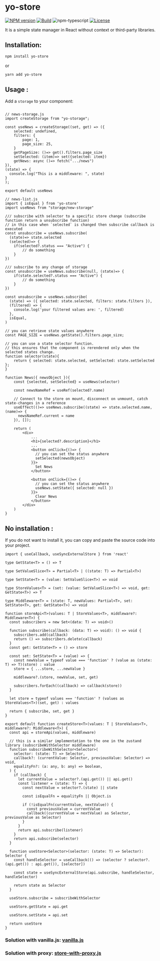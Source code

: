 # yo-store

[![NPM version][npm-image]][npm-url]
[![Build][github-build]][github-build-url]
![npm-typescript]
[![License][github-license]][github-license-url]

It is a simple state manager in React without context or third-party libraries.

## Installation:

```bash
npm install yo-store
```

or

```bash
yarn add yo-store
```

## Usage :

Add a `storage` to your component:

```tsx

// news-storage.js
import createStorage from "yo-storage";

const useNews = createStorage((set, get) => ({
    selected: undefined,
    filters: {
        page: 1,
        page_size: 25,
    }
    getPageSize: ()=> get().filters.page_size
    setSelected: (item)=> set({selected: item})
    getNews: async ()=> fetch(".../news")
}),
(state) => {
  console.log("This is a middleware: ", state)
}
);

export default useNews
```

```tsx
// news-list.js
import { isEqual } from 'yo-store'
import useNews from "storage/new-storage"

/// subscribe with selector to a specific store change (subscribe function return a unsubscribe function)
// in this case when `selected` is changed then subscribe callback is executed
const unsubscribe = useNews.subscribe(
  (state)=> state.selected
  (selected)=> {
    if(selected?.status === "Active") {
        // do something
    }
})

/// subscribe to any change of storage
const unsubscribe = useNews.subscribe(null, (state)=> {
    if(state.selected?.status === "Active") {
        // do something
    }
})

const unsubscribe = useNews.subscribe(
  (state) => ({ selected: state.selected, filters: state.filters }),
  (filtered) => {
    console.log('your filtered values are: ', filtered)
  },
  isEqual,
)

// you can retrieve state values anywhere
const PAGE_SIZE = useNews.getState().filters.page_size;

// you can use a state selector function.
// this ensures that the component is rerendered only when the selected states change.
function selector(state){
    return { selected: state.selected, setSelected: state.setSelected };
}

function News({ newsObject }){
    const {selected, setSelected} = useNews(selector)

    const newsNameRef = useRef(selected?.name)

    // Connect to the store on mount, disconnect on unmount, catch state-changes in a reference
    useEffect(()=> useNews.subscribe((state) => state.selected.name, (name)=> {
      newsNameRef.current = name
    }), []);

    return (
        <div>
            ...
            <h1>{selected?.description}</h1>
            ...
            <button onClick={()=> {
              // you can set the status anywhere
              setSelected(newsObject)
            }}>
              Set News
            </button>

            <button onClick={()=> {
              // you can set the status anywhere
              useNews.setState({ selected: null })
            }}>
              Clear News
            </button>
        </div>
    )
}
```

## No installation :

If you do not want to install it, you can copy and paste the source code into your project.

```tsx
import { useCallback, useSyncExternalStore } from 'react'

type GetState<T> = () => T

type SetValueSlice<T> = Partial<T> | ((state: T) => Partial<T>)

type SetState<T> = (value: SetValueSlice<T>) => void

type StoreValues<T> = (set: (value: SetValueSlice<T>) => void, get: GetState<T>) => T

type Middleware<T> = (state: T, newValues: Partial<T>, set: SetState<T>, get: GetState<T>) => void

function storeApi<T>(values: T | StoreValues<T>, middleware?: Middleware<T>) {
  const subscribers = new Set<(data: T) => void>()

  function subscribe(callback: (data: T) => void): () => void {
    subscribers.add(callback)
    return () => subscribers.delete(callback)
  }
  const get: GetState<T> = () => store

  const set: SetState<T> = (value) => {
    const newValue = typeof value === 'function' ? (value as (state: T) => T)(store) : value
    store = { ...store, ...newValue }

    middleware?.(store, newValue, set, get)

    subscribers.forEach((callback) => callback(store))
  }

  let store = typeof values === 'function' ? (values as StoreValues<T>)(set, get) : values

  return { subscribe, set, get }
}

export default function createStore<T>(values: T | StoreValues<T>, middleware?: Middleware<T>) {
  const api = storeApi(values, middleware)

  // this is a similar implementation to the one in the zustand library (subscribeWithSelector middleware)
  function subscribeWithSelector<Selector>(
    selector: (state: T) => Selector,
    callback?: (currentValue: Selector, previousValue: Selector) => void,
    equalityFn?: (a: any, b: any) => boolean,
  ) {
    if (callback) {
      let currentValue = selector?.(api.get()) || api.get()
      const listener = (state: T) => {
        const nextValue = selector?.(state) || state

        const isEqualFn = equalityFn || Object.is

        if (!isEqualFn(currentValue, nextValue)) {
          const previousValue = currentValue
          callback((currentValue = nextValue) as Selector, previousValue as Selector)
        }
      }
      return api.subscribe(listener)
    }
    return api.subscribe(selector)
  }

  function useStore<Selector>(selector: (state: T) => Selector): Selector {
    const handleSelector = useCallback(() => (selector ? selector?.(api.get()) : api.get()), [selector])

    const state = useSyncExternalStore(api.subscribe, handleSelector, handleSelector)

    return state as Selector
  }

  useStore.subscribe = subscribeWithSelector

  useStore.getState = api.get

  useStore.setState = api.set

  return useStore
}
```

### Solution with vanilla.js: [vanilla.js](https://github.com/oleyva93/yo-store/tree/main/src/solutions/vanilla.js)

### Solution with proxy: [store-with-proxy.js](https://github.com/oleyva93/yo-store/tree/main/src/solutions/store-with-proxy.ts)

[npm-url]: https://www.npmjs.com/package/yo-store
[npm-image]: https://img.shields.io/npm/v/yo-store
[github-license]: https://img.shields.io/github/license/oleyva93/yo-store
[github-license-url]: https://github.com/oleyva93/yo-store/blob/master/LICENSE
[github-build]: https://github.com/oleyva93/yo-store/actions/workflows/publish.yml/badge.svg
[github-build-url]: https://github.com/oleyva93/yo-store/actions/workflows/publish.yml
[npm-typescript]: https://img.shields.io/npm/types/yo-store
